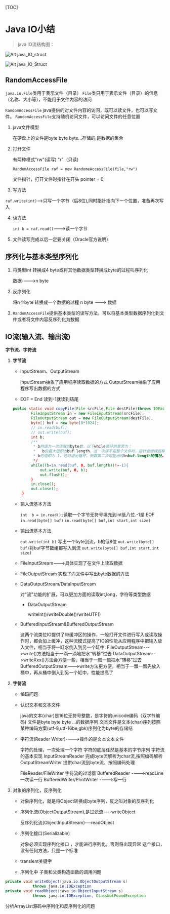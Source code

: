 [TOC]

# Java IO小结

> java IO流结构图：

![Alt java_IO_struct](http://images.cnitblog.com/blog2015/431968/201504/171417339952173.jpg)

![Alt java_IO_Struct](http://www.myexception.cn/img/2015/04/18/123910561.jpg)

## RandomAccessFile

`java.io.File`类用于表示文件（目录）
`File`类只用于表示文件（目录）的信息（名称、大小等），不能用于文件内容的访问

`RandomAccessFile` java提供的对文件内容的访问，既可以读文件，也可以写文件。
`RandomAccessFile`支持随机访问文件，可以访问文件的任意位置

1. java文件模型

    在硬盘上的文件是byte byte byte...存储的,是数据的集合


2. 打开文件

    有两种模式"rw"(读写)  "r"（只读)

    `RandomAccessFile raf = new RandomeAccessFile(file,"rw")`

    文件指针，打开文件时指针在开头 pointer = 0;


3.  写方法

   `raf.write(int)`-->只写一个字节（后8位),同时指针指向下一个位置，准备再次写入


4. 读方法

   `int b = raf.read()`--->读一个字节

5. 文件读写完成以后一定要关闭（Oracle官方说明）



## 序列化与基本类型序列化

1. 将类型int 转换成4 byte或将其他数据类型转换成byte的过程叫序列化

    数据---->n byte

2. 反序列化

   将n个byte 转换成一个数据的过程
   n byte ---> 数据

3. `RandomAccessFile`提供基本类型的读写方法，可以将基本类型数据序列化到文件或者将文件内容反序列化为数据



## IO流(输入流、输出流)

 __字节流、字符流__

1. __字节流__

   * InputStream、OutputStream

     InputStream抽象了应用程序读取数据的方式
     OutputStream抽象了应用程序写出数据的方式 

   * EOF = End   读到-1就读到结尾

   ```java
   public static void copyFile(File srcFile,File destFile)throws IOException{
           FileInputStream in = new FileInputStream(srcFile);
           FileOutputStream out = new FileOutputStream(destFile);
           byte[] buf = new byte[8*1024];
           // in.read(buf);
           // out.write(buf);
           int b;
           /**
            * b的值为一次读取的byte数，以下while循环的意思为：
            *   b的最大值即为buf.length，当一次读不完整个文件时，指针会继续后移，当b读不到字节时
            * b的值即为-1，这时退出循环。倒数第二次可能出现b<buf.length的情况。
            */
           while((b=in.read(buf, 0, buf.length))!=-1){
               out.write(buf, 0, b);
               out.flush();
           }
           in.close();
           out.close();
       }
   ```

   * 输入流基本方法

        `int  b = in.read();`读取一个字节无符号填充到int低八位.-1是 EOF
        `in.read(byte[] buf)` 
        `in.read(byte[] buf,int start,int size)`

   * 输出流基本方法

       `out.write(int b)`  写出一个byte到流，b的低8位
       `out.write(byte[] buf)`将buf字节数组都写入到流
       `out.write(byte[] buf,int start,int size)`

   * FileInputStream--->具体实现了在文件上读取数据

   * FileOutputStream 实现了向文件中写出byte数据的方法

   * DataOutputStream/DataInputStream

     对"流"功能的扩展，可以更加方面的读取int,long，字符等类型数据

     * DataOutputStream

        writeInt()/writeDouble()/writeUTF()

   * BufferedInputStream&BufferedOutputStream

     这两个流类位IO提供了带缓冲区的操作，一般打开文件进行写入或读取操作时，都会加上缓冲，这种流模式提高了IO的性能从应用程序中把输入放入文件，相当于将一缸水倒入到另一个缸中:
      FileOutputStream--->write()方法相当于一滴一滴地把水“转移”过去
      DataOutputStream-->writeXxx()方法会方便一些，相当于一瓢一瓢把水“转移”过去
      BufferedOutputStream--->write方法更方便，相当于一飘一瓢先放入桶中，再从桶中倒入到另一个缸中，性能提高了

2. __字符流__

   * 编码问题

   * 认识文本和文本文件

      java的文本(char)是16位无符号整数，是字符的unicode编码（双字节编码)
      文件是byte byte byte ...的数据序列
     文本文件是文本(char)序列按照某种编码方案(utf-8,utf-16be,gbk)序列化为byte的存储结

   * 字符流(Reader Writer)---->操作的是文本文本文件

     字符的处理，一次处理一个字符
     字符的底层任然是基本的字节序列
     字符流的基本实现
      InputStreamReader   完成byte流解析为char流,按照编码解析
      OutputStreamWriter  提供char流到byte流，按照编码处理  

      FileReader/FileWriter
     字符流的过滤器
      BufferedReader   ---->readLine 一次读一行
      BufferedWriter/PrintWriter   ---->写一行    

3. 对象的序列化，反序列化

   * 对象序列化，就是将Object转换成byte序列，反之叫对象的反序列化 


   * 序列化流(ObjectOutputStream),是过滤流----writeObject

      反序列化流(ObjectInputStream)---readObject

   * 序列化接口(Serializable)

      对象必须实现序列化接口 ，才能进行序列化，否则将出现异常
      这个接口，没有任何方法，只是一个标准

   * transient关键字
   * 序列化中 子类和父类构造函数的调用问题

```java
private void writeObject(java.io.ObjectOutputStream s)
	        throws java.io.IOException
private void readObject(java.io.ObjectInputStream s)
	        throws java.io.IOException, ClassNotFoundException
```

   分析ArrayList源码中序列化和反序列化的问题

​	

 

 

 

   

   

   

   